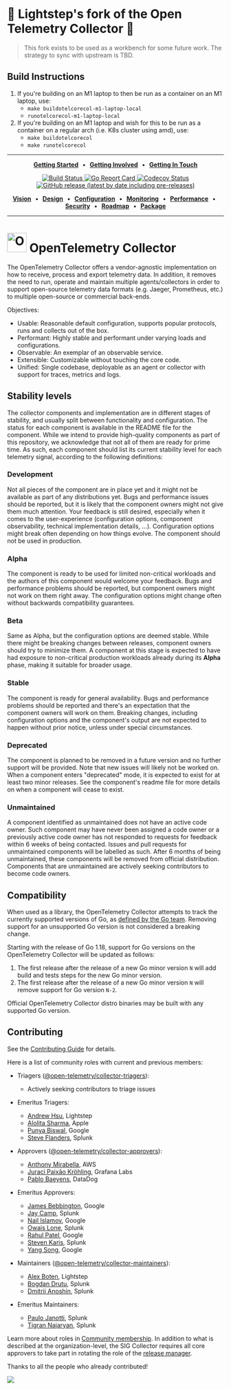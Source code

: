 # 🚧 Lightstep's fork of the Open Telemetry Collector 🚧
> This fork exists to be used as a workbench for some future work. The strategy to sync with upstream is TBD.

## Build Instructions
1. If you're building on an M1 laptop to then be run as a container on an M1 laptop, use:
    * `make buildotelcorecol-m1-laptop-local`
    * `runotelcorecol-m1-laptop-local`
2. If you're building on an M1 laptop and wish for this to be run as a container on a regular arch (i.e. K8s cluster using amd), use:
    * `make buildotelcorecol`
    * `make runotelcorecol` 
---

<p align="center">
  <strong>
    <a href="https://opentelemetry.io/docs/collector/getting-started/">Getting Started</a>
    &nbsp;&nbsp;&bull;&nbsp;&nbsp;
    <a href="CONTRIBUTING.md">Getting Involved</a>
    &nbsp;&nbsp;&bull;&nbsp;&nbsp;
    <a href="https://cloud-native.slack.com/archives/C01N6P7KR6W">Getting In Touch</a>
  </strong>
</p>

<p align="center">
  <a href="https://github.com/open-telemetry/opentelemetry-collector/actions/workflows/build-and-test.yml?query=branch%3Amain">
    <img alt="Build Status" src="https://img.shields.io/github/workflow/status/open-telemetry/opentelemetry-collector/build-and-test/main?style=for-the-badge">
  </a>
  <a href="https://goreportcard.com/report/github.com/open-telemetry/opentelemetry-collector">
    <img alt="Go Report Card" src="https://goreportcard.com/badge/github.com/open-telemetry/opentelemetry-collector?style=for-the-badge">
  </a>
  <a href="https://codecov.io/gh/open-telemetry/opentelemetry-collector/branch/main/">
    <img alt="Codecov Status" src="https://img.shields.io/codecov/c/github/open-telemetry/opentelemetry-collector?style=for-the-badge">
  </a>
  <a href="https://github.com/open-telemetry/opentelemetry-collector/releases">
    <img alt="GitHub release (latest by date including pre-releases)" src="https://img.shields.io/github/v/release/open-telemetry/opentelemetry-collector?include_prereleases&style=for-the-badge">
  </a>
</p>

<p align="center">
  <strong>
    <a href="docs/vision.md">Vision</a>
    &nbsp;&nbsp;&bull;&nbsp;&nbsp;
    <a href="docs/design.md">Design</a>
    &nbsp;&nbsp;&bull;&nbsp;&nbsp;
    <a href="https://opentelemetry.io/docs/collector/configuration/">Configuration</a>
    &nbsp;&nbsp;&bull;&nbsp;&nbsp;
    <a href="docs/monitoring.md">Monitoring</a>
    &nbsp;&nbsp;&bull;&nbsp;&nbsp;
    <a href="docs/performance.md">Performance</a>
    &nbsp;&nbsp;&bull;&nbsp;&nbsp;
    <a href="docs/security-best-practices.md">Security</a>
    &nbsp;&nbsp;&bull;&nbsp;&nbsp;
    <a href="docs/roadmap.md">Roadmap</a>
    &nbsp;&nbsp;&bull;&nbsp;&nbsp;
    <a href="https://pkg.go.dev/go.opentelemetry.io/collector">Package</a>
  </strong>
</p>

---

# <img src="https://opentelemetry.io/img/logos/opentelemetry-logo-nav.png" alt="OpenTelemetry Icon" width="45" height=""> OpenTelemetry Collector

The OpenTelemetry Collector offers a vendor-agnostic implementation on how to
receive, process and export telemetry data. In addition, it removes the need
to run, operate and maintain multiple agents/collectors in order to support
open-source telemetry data formats (e.g. Jaeger, Prometheus, etc.) to
multiple open-source or commercial back-ends.

Objectives:

- Usable: Reasonable default configuration, supports popular protocols, runs and collects out of the box.
- Performant: Highly stable and performant under varying loads and configurations.
- Observable: An exemplar of an observable service.
- Extensible: Customizable without touching the core code.
- Unified: Single codebase, deployable as an agent or collector with support for traces, metrics and logs.

## Stability levels

The collector components and implementation are in different stages of stability, and usually split between
functionality and configuration. The status for each component is available in the README file for the component. While
we intend to provide high-quality components as part of this repository, we acknowledge that not all of them are ready
for prime time. As such, each component should list its current stability level for each telemetry signal, according to
the following definitions:

### Development

Not all pieces of the component are in place yet and it might not be available as part of any distributions yet. Bugs and performance issues should be reported, but it is likely that the component owners might not give them much attention. Your feedback is still desired, especially when it comes to the user-experience (configuration options, component observability, technical implementation details, ...). Configuration options might break often depending on how things evolve. The component should not be used in production.

### Alpha

The component is ready to be used for limited non-critical workloads and the authors of this component would welcome your feedback. Bugs and performance problems should be reported, but component owners might not work on them right away. The configuration options might change often without backwards compatibility guarantees.

### Beta

Same as Alpha, but the configuration options are deemed stable. While there might be breaking changes between releases, component owners should try to minimize them. A component at this stage is expected to have had exposure to non-critical production workloads already during its **Alpha** phase, making it suitable for broader usage.

### Stable

The component is ready for general availability. Bugs and performance problems should be reported and there's an expectation that the component owners will work on them. Breaking changes, including configuration options and the component's output are not expected to happen without prior notice, unless under special circumstances.

### Deprecated

The component is planned to be removed in a future version and no further support will be provided. Note that new issues will likely not be worked on. When a component enters "deprecated" mode, it is expected to exist for at least two minor releases. See the component's readme file for more details on when a component will cease to exist.

### Unmaintained

A component identified as unmaintained does not have an active code owner. Such component may have never been assigned a code owner or a previously active code owner has not responded to requests for feedback within 6 weeks of being contacted. Issues and pull requests for unmaintained components will be labelled as such. After 6 months of being unmaintained, these components will be removed from official distribution. Components that are unmaintained are actively seeking contributors to become code owners.

## Compatibility

When used as a library, the OpenTelemetry Collector attempts to track the currently supported versions of Go, as [defined by the Go team](https://go.dev/doc/devel/release#policy).
Removing support for an unsupported Go version is not considered a breaking change.

Starting with the release of Go 1.18, support for Go versions on the OpenTelemetry Collector will be updated as follows:

1. The first release after the release of a new Go minor version `N` will add build and tests steps for the new Go minor version.
2. The first release after the release of a new Go minor version `N` will remove support for Go version `N-2`.

Official OpenTelemetry Collector distro binaries may be built with any supported Go version.

## Contributing

See the [Contributing Guide](CONTRIBUTING.md) for details.

Here is a list of community roles with current and previous members:

- Triagers ([@open-telemetry/collector-triagers](https://github.com/orgs/open-telemetry/teams/collector-triagers)):

  - Actively seeking contributors to triage issues

- Emeritus Triagers:

   - [Andrew Hsu](https://github.com/andrewhsu), Lightstep
   - [Alolita Sharma](https://github.com/alolita), Apple
   - [Punya Biswal](https://github.com/punya), Google
   - [Steve Flanders](https://github.com/flands), Splunk

- Approvers ([@open-telemetry/collector-approvers](https://github.com/orgs/open-telemetry/teams/collector-approvers)):

   - [Anthony Mirabella](https://github.com/Aneurysm9), AWS
   - [Juraci Paixão Kröhling](https://github.com/jpkrohling), Grafana Labs
   - [Pablo Baeyens](https://github.com/mx-psi), DataDog

- Emeritus Approvers:

   - [James Bebbington](https://github.com/james-bebbington), Google
   - [Jay Camp](https://github.com/jrcamp), Splunk
   - [Nail Islamov](https://github.com/nilebox), Google
   - [Owais Lone](https://github.com/owais), Splunk
   - [Rahul Patel](https://github.com/rghetia), Google
   - [Steven Karis](https://github.com/sjkaris), Splunk
   - [Yang Song](https://github.com/songy23), Google

- Maintainers ([@open-telemetry/collector-maintainers](https://github.com/orgs/open-telemetry/teams/collector-maintainers)):

   - [Alex Boten](https://github.com/codeboten), Lightstep
   - [Bogdan Drutu](https://github.com/BogdanDrutu), Splunk
   - [Dmitrii Anoshin](https://github.com/dmitryax), Splunk

- Emeritus Maintainers:

   - [Paulo Janotti](https://github.com/pjanotti), Splunk
   - [Tigran Najaryan](https://github.com/tigrannajaryan), Splunk

Learn more about roles in [Community membership](https://github.com/open-telemetry/community/blob/main/community-membership.md).
In addition to what is described at the organization-level, the SIG Collector requires all core approvers to take part in rotating
the role of the [release manager](./docs/release.md#release-manager).

Thanks to all the people who already contributed!

<a href="https://github.com/open-telemetry/opentelemetry-collector/graphs/contributors">
  <img src="https://contributors-img.web.app/image?repo=open-telemetry/opentelemetry-collector" />
</a>
